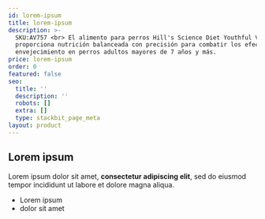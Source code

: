 ```yaml
---
id: lorem-ipsum
title: lorem-ipsum
description: >-
  SKU:AV757 <br> El alimento para perros Hill's Science Diet Youthful Vitality
  proporciona nutrición balanceada con precisión para combatir los efectos del
  envejecimiento en perros adultos mayores de 7 años y más.
price: lorem-ipsum
order: 0
featured: false
seo:
  title: ''
  description: ''
  robots: []
  extra: []
  type: stackbit_page_meta
layout: product
---
```

## Lorem ipsum

Lorem ipsum dolor sit amet, **consectetur adipiscing elit**, sed do eiusmod tempor incididunt ut labore et dolore magna aliqua.

- Lorem ipsum
- dolor sit amet